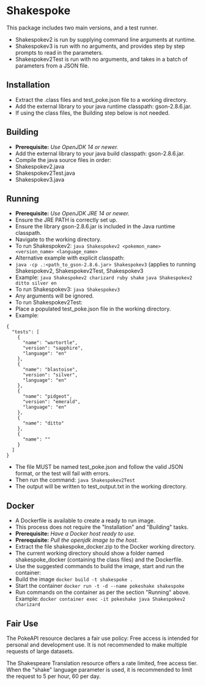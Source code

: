 # Shakespoke
This package includes two main versions, and a test runner.
 - Shakespokev2 is run by supplying command line arguments at runtime.
 - Shakespokev3 is run with no arguments, and provides step by step prompts to read in the parameters.
 - Shakespokev2Test is run with no arguments, and takes in a batch of parameters from a JSON file.

## Installation
 - Extract the .class files and test_poke.json file to a working directory.
 - Add the external library to your java runtime classpath: gson-2.8.6.jar.
 - If using the class files, the Building step below is not needed.

## Building
 - **Prerequisite:** *Use OpenJDK 14 or newer.*
 - Add the external library to your java build classpath: gson-2.8.6.jar.
 - Compile the java source files in order:
  - Shakespokev2.java
  - Shakespokev2Test.java
  - Shakespokev3.java

## Running
 - **Prerequisite:** *Use OpenJDK JRE 14 or newer.*
 - Ensure the JRE PATH is correctly set up.
 - Ensure the library gson-2.8.6.jar is included in the Java runtime classpath.
 - Navigate to the working directory.
  - To run Shakespokev2:
    `java Shakespokev2 <pokemon_name> <version_name> <language_name>`
  - Alternative example with explicit classpath:
  - `java -cp .:<path_to_gson-2.8.6.jar> Shakespokev3` (applies to running Shakespokev2, Shakespokev2Test, Shakespokev3
  - Example:
    `java Shakespokev2 charizard ruby shake`
    `java Shakespokev2 ditto silver en`
  - To run Shakespokev3:
    `java Shakespokev3`
  - Any arguments will be ignored.
  - To run Shakespokev2Test:
  - Place a populated test_poke.json file in the working directory.
  - Example:
````
{
  "tests": [
	{
	  "name": "wartortle",
	  "version": "sapphire",
	  "language": "en"
    },
    {
	  "name": "blastoise",
	  "version": "silver",
	  "language": "en"
	},
	{
	  "name": "pidgeot",
	  "version": "emerald",
	  "language": "en"
	},
	{
	  "name": "ditto"
	},
	{
	  "name": ""
	}
  ]
}
````
  - The file MUST be named test_poke.json and follow the valid JSON format, or the test will fail with errors.
  - Then run the command:
    `java Shakespokev2Test`
  - The output will be written to test_output.txt in the working directory.
  
## Docker
 - A Dockerfile is available to create a ready to run image.
 - This process does not require the "Installation" and "Building" tasks.
 - **Prerequisite:** *Have a Docker host ready to use.*
 - **Prerequisite:** *Pull the openjdk image to the host.*
 - Extract the file shakespoke_docker.zip to the Docker working directory.
 - The current working directory should show a folder named shakespoke_docker (containing the class files) and the Dockerfile.
 - Use the suggested commands to build the image, start and run the container:
  - Build the image
  `docker build -t shakespoke .`
  - Start the container
  `docker run -t -d --name pokeshake shakespoke`
  - Run commands on the container as per the section "Running" above. Example:
  `docker container exec -it pokeshake java Shakespokev2 charizard`
  
## Fair Use
The PokeAPI resource declares a fair use policy: Free access is intended for personal and development use.
It is not recommended to make multiple requests of large datasets.

The Shakespeare Translation resource offers a rate limited, free access tier.
When the "shake" language parameter is used, it is recommended to limit the request to 5 per hour, 60 per day.
